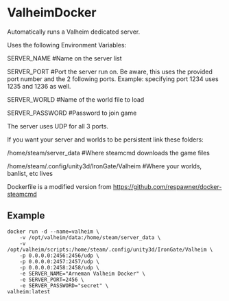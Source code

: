 # ValheimDocker

Automatically runs a Valheim dedicated server.

Uses the following Environment Variables:

SERVER_NAME #Name on the server list

SERVER_PORT #Port the server run on. Be aware, this uses the provided port number and the 2 following ports. Example: specifying port 1234 uses 1235 and 1236 as well.

SERVER_WORLD #Name of the world file to load

SERVER_PASSWORD #Password to join game

The server uses UDP for all 3 ports.

If you want your server and worlds to be persistent link these folders:

/home/steam/server_data #Where steamcmd downloads the game files

/home/steam/.config/unity3d/IronGate/Valheim #Where your worlds, banlist, etc lives


Dockerfile is a modified version from https://github.com/respawner/docker-steamcmd

## Example

```
docker run -d --name=valheim \
    -v /opt/valheim/data:/home/steam/server_data \
    -v /opt/valheim/scripts:/home/steam/.config/unity3d/IronGate/Valheim \
    -p 0.0.0.0:2456:2456/udp \
    -p 0.0.0.0:2457:2457/udp \
    -p 0.0.0.0:2458:2458/udp \
    -e SERVER_NAME="Arneman Valheim Docker" \
    -e SERVER_PORT=2456 \
    -e SERVER_PASSWORD="secret" \
valheim:latest
```
